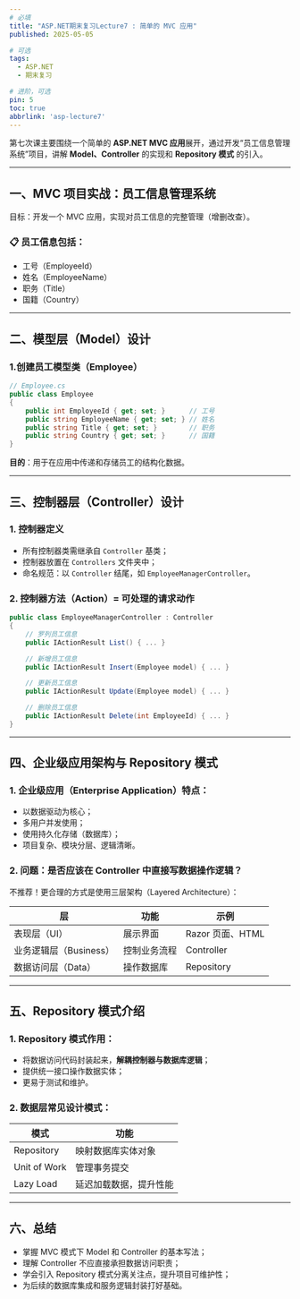 ```yaml
---
# 必填
title: "ASP.NET期末复习Lecture7 : 简单的 MVC 应用"
published: 2025-05-05

# 可选
tags:
  - ASP.NET 
  - 期末复习

# 进阶，可选
pin: 5
toc: true
abbrlink: 'asp-lecture7'
---
```


第七次课主要围绕一个简单的 **ASP.NET MVC 应用**展开，通过开发“员工信息管理系统”项目，讲解 **Model、Controller** 的实现和 **Repository 模式** 的引入。

---
## 一、MVC 项目实战：员工信息管理系统

目标：开发一个 MVC 应用，实现对员工信息的完整管理（增删改查）。
### 📋 员工信息包括：

- 工号（EmployeeId）
- 姓名（EmployeeName）
- 职务（Title）
- 国籍（Country）

---

## 二、模型层（Model）设计

###  1.创建员工模型类（Employee）

```csharp
// Employee.cs
public class Employee
{
    public int EmployeeId { get; set; }      // 工号
    public string EmployeeName { get; set; } // 姓名
    public string Title { get; set; }        // 职务
    public string Country { get; set; }      // 国籍
}
```

**目的**：用于在应用中传递和存储员工的结构化数据。

---

## 三、控制器层（Controller）设计

### 1. 控制器定义

- 所有控制器类需继承自 `Controller` 基类；
- 控制器放置在 `Controllers` 文件夹中；
- 命名规范：以 `Controller` 结尾，如 `EmployeeManagerController`。

### 2. 控制器方法（Action）= 可处理的请求动作

```csharp
public class EmployeeManagerController : Controller
{
    // 罗列员工信息
    public IActionResult List() { ... }

    // 新增员工信息
    public IActionResult Insert(Employee model) { ... }

    // 更新员工信息
    public IActionResult Update(Employee model) { ... }

    // 删除员工信息
    public IActionResult Delete(int EmployeeId) { ... }
}
```

---

## 四、企业级应用架构与 Repository 模式

### 1. 企业级应用（Enterprise Application）特点：

- 以数据驱动为核心；
- 多用户并发使用；
- 使用持久化存储（数据库）；
- 项目复杂、模块分层、逻辑清晰。
    
### 2. 问题：是否应该在 Controller 中直接写数据操作逻辑？

不推荐！更合理的方式是使用三层架构（Layered Architecture）：

|层|功能|示例|
|---|---|---|
|表现层（UI）|展示界面|Razor 页面、HTML|
|业务逻辑层（Business）|控制业务流程|Controller|
|数据访问层（Data）|操作数据库|Repository|

---

## 五、Repository 模式介绍

### 1. Repository 模式作用：

- 将数据访问代码封装起来，**解耦控制器与数据库逻辑**；
- 提供统一接口操作数据实体；
- 更易于测试和维护。
### 2. 数据层常见设计模式：

|模式|功能|
|---|---|
|Repository|映射数据库实体对象|
|Unit of Work|管理事务提交|
|Lazy Load|延迟加载数据，提升性能|

---

## 六、总结

-  掌握 MVC 模式下 Model 和 Controller 的基本写法；
-  理解 Controller 不应直接承担数据访问职责；
-  学会引入 Repository 模式分离关注点，提升项目可维护性；
-  为后续的数据库集成和服务逻辑封装打好基础。
